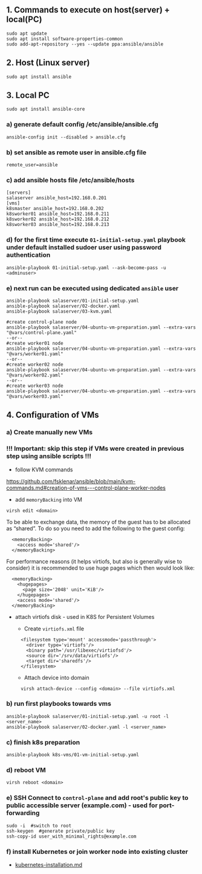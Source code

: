##  1. Commands to execute on host(server) + local(PC)
```
sudo apt update
sudo apt install software-properties-common
sudo add-apt-repository --yes --update ppa:ansible/ansible
```

## 2. Host (Linux server)
```
sudo apt install ansible
```

## 3. Local PC
```
sudo apt install ansible-core
```

### a) generate default config /etc/ansible/ansible.cfg
```
ansible-config init --disabled > ansible.cfg
```

### b) set ansible as remote user in ansible.cfg file
```
remote_user=ansible
```

### c) add ansible hosts file /etc/ansible/hosts
```
[servers]
salaserver ansible_host=192.168.0.201
[vms]
k8smaster ansible_host=192.168.0.202
k8sworker01 ansible_host=192.168.0.211
k8sworker02 ansible_host=192.168.0.212
k8sworker03 ansible_host=192.168.0.213
```

### d) for the first time execute `01-initial-setup.yaml` playbook under default installed sudoer user using password authentication
```
ansible-playbook 01-initial-setup.yaml --ask-become-pass -u <adminuser>
```

### e) next run can be executed using dedicated `ansible` user
```
ansible-playbook salaserver/01-initial-setup.yaml
ansible-playbook salaserver/02-docker.yaml
ansible-playbook salaserver/03-kvm.yaml

#create control-plane node
ansible-playbook salaserver/04-ubuntu-vm-preparation.yaml --extra-vars "@vars/control-plane.yaml"
--or--
#create worker01 node
ansible-playbook salaserver/04-ubuntu-vm-preparation.yaml --extra-vars "@vars/worker01.yaml"
--or--
#create worker02 node
ansible-playbook salaserver/04-ubuntu-vm-preparation.yaml --extra-vars "@vars/worker02.yaml"
--or--
#create worker03 node
ansible-playbook salaserver/04-ubuntu-vm-preparation.yaml --extra-vars "@vars/worker03.yaml"
```

## 4. Configuration of VMs
### a) Create manually new VMs
### !!! Important: skip this step if VMs were created in previous step using ansible scripts !!!

  - follow KVM commands

  https://github.com/fsklenar/ansible/blob/main/kvm-commands.md#creation-of-vms---control-plane-worker-nodes

  - add `memoryBacking` into VM
  ```
  virsh edit <domain>
  ```

  To be able to exchange data, the memory of the guest has to be allocated as “shared”. To do so you need to add the following to the guest config:

  ```
    <memoryBacking>
      <access mode='shared'/>
    </memoryBacking>
  ```

  For performance reasons (it helps virtiofs, but also is generally wise to consider) it
  is recommended to use huge pages which then would look like:

  ```
    <memoryBacking>
      <hugepages>
        <page size='2048' unit='KiB'/>
      </hugepages>
      <access mode='shared'/>
    </memoryBacking>
  ```

  - attach virtiofs disk - used in K8S for Persistent Volumes

    - Create `virtiofs.xml` file

    ```
      <filesystem type='mount' accessmode='passthrough'>
        <driver type='virtiofs'/>
        <binary path='/usr/libexec/virtiofsd'/>
        <source dir='/srv/data/virtiofs'/>
        <target dir='sharedfs'/>
      </filesystem>
    ```

    - Attach device into domain

    ```
      virsh attach-device --config <domain> --file virtiofs.xml
    ```

### b) run first playbooks towards vms
```
ansible-playbook salaserver/01-initial-setup.yaml -u root -l <server_name>
ansible-playbook salaserver/02-docker.yaml -l <server_name>
```

### c) finish k8s preparation
```
ansible-playbook k8s-vms/01-vm-initial-setup.yaml
```

### d) reboot VM
```
virsh reboot <domain>
```

### e) SSH Connect to `control-plane` and add root's public key to public accessible server (example.com) - used for port-forwarding
```
sudo -i  #switch to root
ssh-keygen  #generate private/public key
ssh-copy-id user_with_minimal_rights@example.com
```

### f) install Kubernetes or join worker node into existing cluster
- [kubernetes-installation.md](kubernetes-installation.md)

